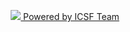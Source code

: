 <p align="center">
<a href="https://telegra.ph/file/1987810931f35c34d77f9.png"><img src="https://telegra.ph/file/1987810931f35c34d77f9.png"</a>
Powered by ICSF Team
